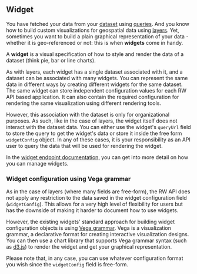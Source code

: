 ## Widget

You have fetched your data from your [dataset](#dataset) using [queries](#query). And you know how to build custom visualizations for geospatial data using [layers](#layer). Yet, sometimes you want to build a plain graphical representation of your data - whether it is geo-referenced or not: this is when **widgets** come in handy.

A **widget** is a visual specification of how to style and render the data of a dataset (think pie, bar or line charts).

As with layers, each widget has a single dataset associated with it, and a dataset can be associated with many widgets. You can represent the same data in different ways by creating different widgets for the same dataset. The same widget can store independent configuration values for each RW API based application. It can also contain the required configuration for rendering the same visualization using different rendering tools.

However, this association with the dataset is only for organizational purposes. As such, like in the case of layers, the widget itself does not interact with the dataset data. You can either use the widget's `queryUrl` field to store the query to get the widget's data or store it inside the free form `widgetConfig` object. In any of these cases, it is your responsibility as an API user to query the data that will be used for rendering the widget.

In the [widget endpoint documentation](#widget7), you can get into more detail on how you can manage widgets.

### Widget configuration using Vega grammar

As in the case of layers (where many fields are free-form), the RW API does not apply any restriction to the data saved in the widget configuration field (`widgetConfig`). This allows for a very high level of flexibility for users but has the downside of making it harder to document how to use widgets.

However, the existing widgets' standard approach for building widget configuration objects is using [Vega grammar](https://github.com/vega/vega). Vega is a visualization grammar, a declarative format for creating interactive visualization designs. You can then use a chart library that supports Vega grammar syntax (such as [d3.js](https://d3js.org/)) to render the widget and get your graphical representation.

Please note that, in any case, you can use whatever configuration format you wish since the `widgetConfig` field is free-form.
